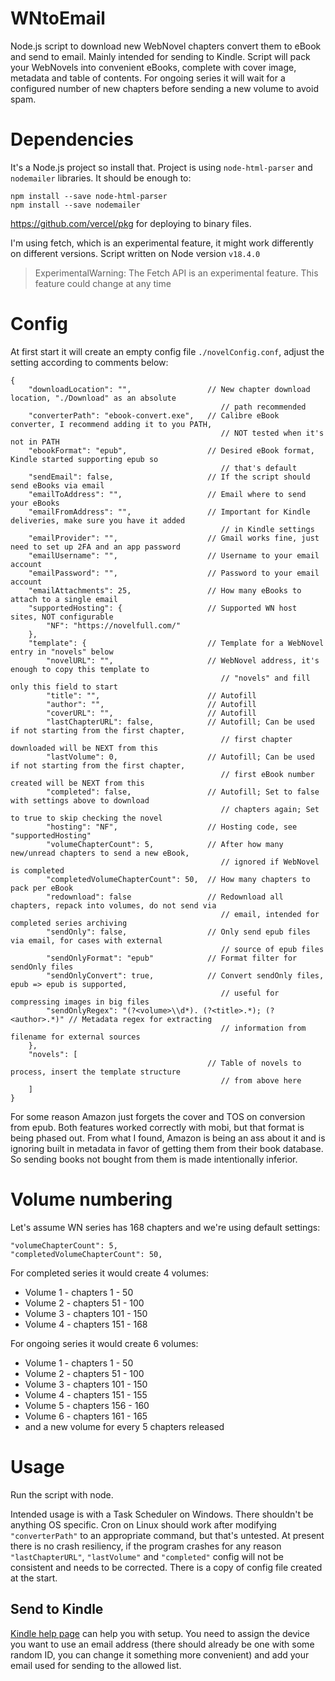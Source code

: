 # WNtoEmail
Node.js script to download new WebNovel chapters convert them to eBook and send to email. Mainly intended for sending to Kindle.
Script will pack your WebNovels into convenient eBooks, complete with cover image, metadata and table of contents. For ongoing series it will wait for a configured number of new chapters before sending a new volume to avoid spam.

# Dependencies
It's a Node.js project so install that.
Project is using `node-html-parser` and `nodemailer` libraries. It should be enough to:
```
npm install --save node-html-parser
npm install --save nodemailer
```

https://github.com/vercel/pkg for deploying to binary files.

I'm using fetch, which is an experimental feature, it might work differently on different versions. Script written on Node version `v18.4.0`
> ExperimentalWarning: The Fetch API is an experimental feature. This feature could change at any time

# Config
At first start it will create an empty config file `./novelConfig.conf`, adjust the setting according to comments below:
```
{
    "downloadLocation": "",                 // New chapter download location, "./Download" as an absolute
                                               // path recommended
    "converterPath": "ebook-convert.exe",   // Calibre eBook converter, I recommend adding it to you PATH,
                                               // NOT tested when it's not in PATH
    "ebookFormat": "epub",                  // Desired eBook format, Kindle started supporting epub so
                                               // that's default
    "sendEmail": false,                     // If the script should send eBooks via email
    "emailToAddress": "",                   // Email where to send your eBooks
    "emailFromAddress": "",                 // Important for Kindle deliveries, make sure you have it added
                                               // in Kindle settings
    "emailProvider": "",                    // Gmail works fine, just need to set up 2FA and an app password
    "emailUsername": "",                    // Username to your email account
    "emailPassword": "",                    // Password to your email account
    "emailAttachments": 25,                 // How many eBooks to attach to a single email
    "supportedHosting": {                   // Supported WN host sites, NOT configurable
        "NF": "https://novelfull.com/"
    },
    "template": {                           // Template for a WebNovel entry in "novels" below
        "novelURL": "",                     // WebNovel address, it's enough to copy this template to
                                               // "novels" and fill only this field to start
        "title": "",                        // Autofill
        "author": "",                       // Autofill
        "coverURL": "",                     // Autofill
        "lastChapterURL": false,            // Autofill; Can be used if not starting from the first chapter,
                                               // first chapter downloaded will be NEXT from this
        "lastVolume": 0,                    // Autofill; Can be used if not starting from the first chapter,
                                               // first eBook number created will be NEXT from this
        "completed": false,                 // Autofill; Set to false with settings above to download
                                               // chapters again; Set to true to skip checking the novel
        "hosting": "NF",                    // Hosting code, see "supportedHosting"
        "volumeChapterCount": 5,            // After how many new/unread chapters to send a new eBook,
                                               // ignored if WebNovel is completed
        "completedVolumeChapterCount": 50,  // How many chapters to pack per eBook
        "redownload": false                 // Redownload all chapters, repack into volumes, do not send via
                                               // email, intended for completed series archiving
        "sendOnly": false,                  // Only send epub files via email, for cases with external
                                               // source of epub files
        "sendOnlyFormat": "epub"            // Format filter for sendOnly files
        "sendOnlyConvert": true,            // Convert sendOnly files, epub => epub is supported,
                                               // useful for compressing images in big files
        "sendOnlyRegex": "(?<volume>\\d*). (?<title>.*); (?<author>.*)" // Metadata regex for extracting
                                               // information from filename for external sources
    },
    "novels": [
                                            // Table of novels to process, insert the template structure
                                               // from above here
    ]
}
```
For some reason Amazon just forgets the cover and TOS on conversion from epub. Both features worked correctly with mobi, but that format is being phased out. From what I found, Amazon is being an ass about it and is ignoring built in metadata in favor of getting them from their book database. So sending books not bought from them is made intentionally inferior.

# Volume numbering
Let's assume WN series has 168 chapters and we're using default settings:
```
"volumeChapterCount": 5,
"completedVolumeChapterCount": 50,
```

For completed series it would create 4 volumes:
- Volume 1 - chapters 1 - 50
- Volume 2 - chapters 51 - 100
- Volume 3 - chapters 101 - 150
- Volume 4 - chapters 151 - 168

For ongoing series it would create 6 volumes:
- Volume 1 - chapters 1 - 50
- Volume 2 - chapters 51 - 100
- Volume 3 - chapters 101 - 150
- Volume 4 - chapters 151 - 155
- Volume 5 - chapters 156 - 160
- Volume 6 - chapters 161 - 165
- and a new volume for every 5 chapters released


# Usage
Run the script with node.

Intended usage is with a Task Scheduler on Windows. There shouldn't be anything OS specific. Cron on Linux should work after modifying `"converterPath"` to an appropriate command, but that's untested.
At present there is no crash resiliency, if the program crashes for any reason `"lastChapterURL"`, `"lastVolume"` and `"completed"` config will not be consistent and needs to be corrected. There is a copy of config file created at the start.

## Send to Kindle
[Kindle help page](https://www.amazon.com/gp/help/customer/display.html?nodeId=GX9XLEVV8G4DB28H) can help you with setup. You need to assign the device you want to use an email address (there should already be one with some random ID, you can change it something more convenient) and add your email used for sending to the allowed list.

